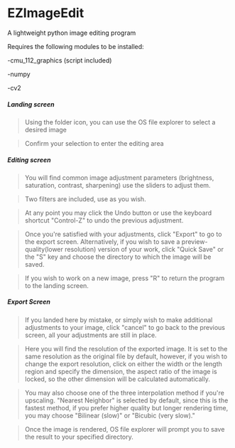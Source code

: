 # EZImageEdit
A lightweight python image editing program

Requires the following modules to be installed:

-cmu_112_graphics (script included)

-numpy

-cv2

<User Instructions>

##### Landing screen #####
>Using the folder icon, you can use the OS file explorer to select a desired image

>Confirm your selection to enter the editing area

##### Editing screen #####
>You will find common image adjustment parameters (brightness, saturation, contrast, sharpening) use the sliders to adjust them.

>Two filters are included, use as you wish.

>At any point you may click the Undo button or use the keyboard shortcut "Control-Z" to undo the previous adjustment.

>Once you're satisfied with your adjustments, click "Export" to go to the export screen. Alternatively, if you wish to save
a preview-quality(lower resolution) version of your work, click "Quick Save" or the "S" key and choose the directory to which 
the image will be saved.

>If you wish to work on a new image, press "R" to return the program to the landing screen.

##### Export Screen #####
>If you landed here by mistake, or simply wish to make additional adjustments to your image, click "cancel" to go back to
the previous screen, all your adjustments are still in place.

>Here you will find the resolution of the exported image. It is set to the same resolution as the original file by default,
however, if you wish to change the export resolution, click on either the width or the length region and specify the dimension,
the aspect ratio of the image is locked, so the other dimension will be calculated automatically.

>You may also choose one of the three interpolation method if you're upscaling. "Nearest Neighbor" is selected by default,
since this is the fastest method, if you prefer higher quality but longer rendering time, you may choose "Bilinear (slow)"
or "Bicubic (very slow)."

>Once the image is rendered, OS file explorer will prompt you to save the result to your specified directory.


